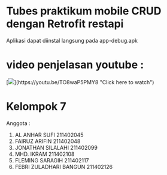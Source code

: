 # Tubes praktikum mobile CRUD dengan Retrofit restapi 
Aplikasi dapat diinstal langsung pada app-debug.apk

# video penjelasan youtube :

[![](https://img.youtube.com/vi/TO8waP5PMY8/hqdefault.jpg?)](https://youtu.be/TO8waP5PMY8 "Click here to watch")

# Kelompok 7
Anggota : 
1. AL ANHAR SUFI 211402045
2. FAIRUZ ARIFIN 211402048
3. JONATHAN SILALAHI 211402099
4. MHD. IKRAM 211402108
5. FLEMING SARAGIH 211402117
6. FEBRI ZULADHARI BANGUN 211402126
